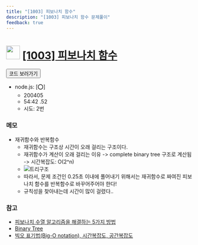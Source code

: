 ```yaml
---
title: "[1003] 피보나치 함수"
description: "[1003] 피보나치 함수 문제풀이"
feedback: true
---
```

<h1><img src="https://doky.space/assets/icpclev/u0.svg" height="37px"> <a href="http://icpc.me/1003">[1003] 피보나치 함수</a></h1>

<a href="https://github.com/DokySp/acmicpc-practice/tree/master/1003"><button class="btn btn-info">코드 보러가기</button></a>

- node.js: [:o:]
  - 200405
  - 54:42 .52 
  - 시도: 2번


### 메모
 - 재귀함수와 반복함수
   - 재귀함수는 구조상 시간이 오래 걸리는 구조이다.
   - 재귀함수가 계산이 오래 걸리는 이유 -> complete binary tree 구조로 계산됨 -> 시간복잡도: O(2^n)
   - ![트리구조](https://img1.daumcdn.net/thumb/R800x0/?scode=mtistory2&fname=https%3A%2F%2Ft1.daumcdn.net%2Fcfile%2Ftistory%2F216DF84957B87E6125)
   - 따라서, 문제 조건인 0.25초 이내에 풀어내기 위해서는 재귀함수로 짜여진 피보나치 함수를 반복함수로 바꾸어주어야 한다!
   - 규칙성을 찾아내는데 시간이 많이 걸렸다..

### 참고
 - [피보나치 수열 알고리즘을 해결하는 5가지 방법](https://shoark7.github.io/programming/algorithm/%ED%94%BC%EB%B3%B4%EB%82%98%EC%B9%98-%EC%95%8C%EA%B3%A0%EB%A6%AC%EC%A6%98%EC%9D%84-%ED%95%B4%EA%B2%B0%ED%95%98%EB%8A%94-5%EA%B0%80%EC%A7%80-%EB%B0%A9%EB%B2%95)
 - [Binary Tree](https://greatzzo.tistory.com/14)
 - [빅오 표기법(Big-O notation), 시간복잡도, 공간복잡도](https://blog.naver.com/kks227/220769859177)
